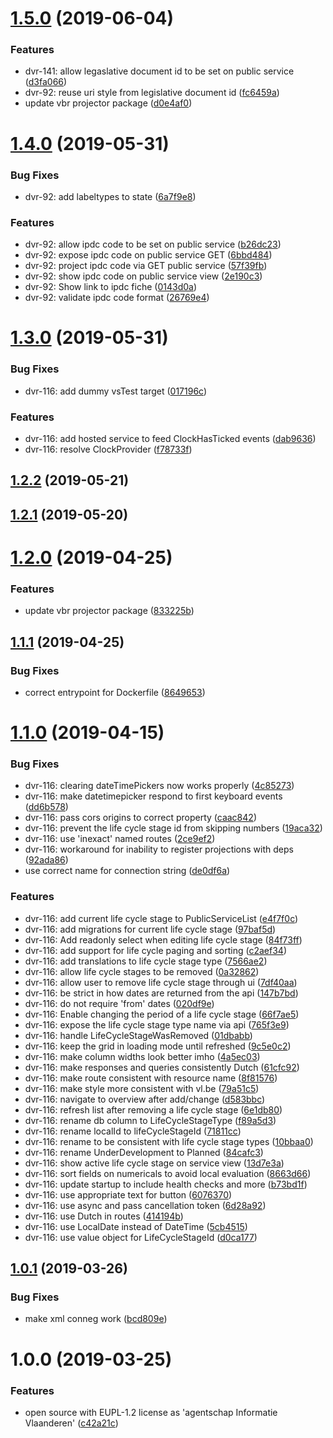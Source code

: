 # [1.5.0](https://github.com/informatievlaanderen/publicservice-registry/compare/v1.4.0...v1.5.0) (2019-06-04)


### Features

* dvr-141: allow legaslative document id to be set on public service ([d3fa066](https://github.com/informatievlaanderen/publicservice-registry/commit/d3fa066))
* dvr-92: reuse uri style from legislative document id ([fc6459a](https://github.com/informatievlaanderen/publicservice-registry/commit/fc6459a))
* update vbr projector package ([d0e4af0](https://github.com/informatievlaanderen/publicservice-registry/commit/d0e4af0))

# [1.4.0](https://github.com/informatievlaanderen/publicservice-registry/compare/v1.3.0...v1.4.0) (2019-05-31)


### Bug Fixes

* dvr-92: add labeltypes to state ([6a7f9e8](https://github.com/informatievlaanderen/publicservice-registry/commit/6a7f9e8))


### Features

* dvr-92: allow ipdc code to be set on public service ([b26dc23](https://github.com/informatievlaanderen/publicservice-registry/commit/b26dc23))
* dvr-92: expose ipdc code on public service GET ([6bbd484](https://github.com/informatievlaanderen/publicservice-registry/commit/6bbd484))
* dvr-92: project ipdc code via GET public service ([57f39fb](https://github.com/informatievlaanderen/publicservice-registry/commit/57f39fb))
* dvr-92: show ipdc code on public service view ([2e190c3](https://github.com/informatievlaanderen/publicservice-registry/commit/2e190c3))
* dvr-92: Show link to ipdc fiche ([0143d0a](https://github.com/informatievlaanderen/publicservice-registry/commit/0143d0a))
* dvr-92: validate ipdc code format ([26769e4](https://github.com/informatievlaanderen/publicservice-registry/commit/26769e4))

# [1.3.0](https://github.com/informatievlaanderen/publicservice-registry/compare/v1.2.2...v1.3.0) (2019-05-31)


### Bug Fixes

* dvr-116: add dummy vsTest target ([017196c](https://github.com/informatievlaanderen/publicservice-registry/commit/017196c))


### Features

* dvr-116: add hosted service to feed ClockHasTicked events ([dab9636](https://github.com/informatievlaanderen/publicservice-registry/commit/dab9636))
* dvr-116: resolve ClockProvider ([f78733f](https://github.com/informatievlaanderen/publicservice-registry/commit/f78733f))

## [1.2.2](https://github.com/informatievlaanderen/publicservice-registry/compare/v1.2.1...v1.2.2) (2019-05-21)

## [1.2.1](https://github.com/informatievlaanderen/publicservice-registry/compare/v1.2.0...v1.2.1) (2019-05-20)

# [1.2.0](https://github.com/informatievlaanderen/publicservice-registry/compare/v1.1.1...v1.2.0) (2019-04-25)


### Features

* update vbr projector package ([833225b](https://github.com/informatievlaanderen/publicservice-registry/commit/833225b))

## [1.1.1](https://github.com/informatievlaanderen/publicservice-registry/compare/v1.1.0...v1.1.1) (2019-04-25)


### Bug Fixes

* correct entrypoint for Dockerfile ([8649653](https://github.com/informatievlaanderen/publicservice-registry/commit/8649653))

# [1.1.0](https://github.com/informatievlaanderen/publicservice-registry/compare/v1.0.1...v1.1.0) (2019-04-15)


### Bug Fixes

* dvr-116: clearing dateTimePickers now works properly ([4c85273](https://github.com/informatievlaanderen/publicservice-registry/commit/4c85273))
* dvr-116: make datetimepicker respond to first keyboard events ([dd6b578](https://github.com/informatievlaanderen/publicservice-registry/commit/dd6b578))
* dvr-116: pass cors origins to correct property ([caac842](https://github.com/informatievlaanderen/publicservice-registry/commit/caac842))
* dvr-116: prevent the life cycle stage id from skipping numbers ([19aca32](https://github.com/informatievlaanderen/publicservice-registry/commit/19aca32))
* dvr-116: use 'inexact' named routes ([2ce9ef2](https://github.com/informatievlaanderen/publicservice-registry/commit/2ce9ef2))
* dvr-116: workaround for inability to register projections with deps ([92ada86](https://github.com/informatievlaanderen/publicservice-registry/commit/92ada86))
* use correct name for connection string ([de0df6a](https://github.com/informatievlaanderen/publicservice-registry/commit/de0df6a))


### Features

* dvr-116: add current life cycle stage to PublicServiceList ([e4f7f0c](https://github.com/informatievlaanderen/publicservice-registry/commit/e4f7f0c))
* dvr-116: add migrations for current life cycle stage ([97baf5d](https://github.com/informatievlaanderen/publicservice-registry/commit/97baf5d))
* dvr-116: Add readonly select when editing life cycle stage ([84f73ff](https://github.com/informatievlaanderen/publicservice-registry/commit/84f73ff))
* dvr-116: add support for life cycle paging and sorting ([c2aef34](https://github.com/informatievlaanderen/publicservice-registry/commit/c2aef34))
* dvr-116: add translations to life cycle stage type ([7566ae2](https://github.com/informatievlaanderen/publicservice-registry/commit/7566ae2))
* dvr-116: allow life cycle stages to be removed ([0a32862](https://github.com/informatievlaanderen/publicservice-registry/commit/0a32862))
* dvr-116: allow user to remove life cycle stage through ui ([7df40aa](https://github.com/informatievlaanderen/publicservice-registry/commit/7df40aa))
* dvr-116: be strict in how dates are returned from the api ([147b7bd](https://github.com/informatievlaanderen/publicservice-registry/commit/147b7bd))
* dvr-116: do not require 'from' dates ([020df9e](https://github.com/informatievlaanderen/publicservice-registry/commit/020df9e))
* dvr-116: Enable changing the period of a life cycle stage ([66f7ae5](https://github.com/informatievlaanderen/publicservice-registry/commit/66f7ae5))
* dvr-116: expose the life cycle stage type name via api ([765f3e9](https://github.com/informatievlaanderen/publicservice-registry/commit/765f3e9))
* dvr-116: handle LifeCycleStageWasRemoved ([01dbabb](https://github.com/informatievlaanderen/publicservice-registry/commit/01dbabb))
* dvr-116: keep the grid in loading mode until refreshed ([9c5e0c2](https://github.com/informatievlaanderen/publicservice-registry/commit/9c5e0c2))
* dvr-116: make column widths look better imho ([4a5ec03](https://github.com/informatievlaanderen/publicservice-registry/commit/4a5ec03))
* dvr-116: make responses and queries consistently Dutch ([61cfc92](https://github.com/informatievlaanderen/publicservice-registry/commit/61cfc92))
* dvr-116: make route consistent with resource name ([8f81576](https://github.com/informatievlaanderen/publicservice-registry/commit/8f81576))
* dvr-116: make style more consistent with vl.be ([79a51c5](https://github.com/informatievlaanderen/publicservice-registry/commit/79a51c5))
* dvr-116: navigate to overview after add/change ([d583bbc](https://github.com/informatievlaanderen/publicservice-registry/commit/d583bbc))
* dvr-116: refresh list after removing a life cycle stage ([6e1db80](https://github.com/informatievlaanderen/publicservice-registry/commit/6e1db80))
* dvr-116: rename db column to LifeCycleStageType ([f89a5d3](https://github.com/informatievlaanderen/publicservice-registry/commit/f89a5d3))
* dvr-116: rename localId to lifeCycleStageId ([71811cc](https://github.com/informatievlaanderen/publicservice-registry/commit/71811cc))
* dvr-116: rename to be consistent with life cycle stage types ([10bbaa0](https://github.com/informatievlaanderen/publicservice-registry/commit/10bbaa0))
* dvr-116: rename UnderDevelopment to Planned ([84cafc3](https://github.com/informatievlaanderen/publicservice-registry/commit/84cafc3))
* dvr-116: show active life cycle stage on service view ([13d7e3a](https://github.com/informatievlaanderen/publicservice-registry/commit/13d7e3a))
* dvr-116: sort fields on numericals to avoid local evaluation ([8663d66](https://github.com/informatievlaanderen/publicservice-registry/commit/8663d66))
* dvr-116: update startup to include health checks and more ([b73bd1f](https://github.com/informatievlaanderen/publicservice-registry/commit/b73bd1f))
* dvr-116: use appropriate text for button ([6076370](https://github.com/informatievlaanderen/publicservice-registry/commit/6076370))
* dvr-116: use async and pass cancellation token ([6d28a92](https://github.com/informatievlaanderen/publicservice-registry/commit/6d28a92))
* dvr-116: use Dutch in routes ([414194b](https://github.com/informatievlaanderen/publicservice-registry/commit/414194b))
* dvr-116: use LocalDate instead of DateTime ([5cb4515](https://github.com/informatievlaanderen/publicservice-registry/commit/5cb4515))
* dvr-116: use value object for LifeCycleStageId ([d0ca177](https://github.com/informatievlaanderen/publicservice-registry/commit/d0ca177))

## [1.0.1](https://github.com/informatievlaanderen/publicservice-registry/compare/v1.0.0...v1.0.1) (2019-03-26)


### Bug Fixes

* make xml conneg work ([bcd809e](https://github.com/informatievlaanderen/publicservice-registry/commit/bcd809e))

# 1.0.0 (2019-03-25)


### Features

* open source with EUPL-1.2 license as 'agentschap Informatie Vlaanderen' ([c42a21c](https://github.com/informatievlaanderen/publicservice-registry/commit/c42a21c))
